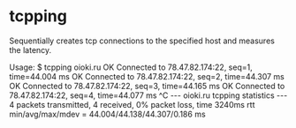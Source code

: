 tcpping
=======

Sequentially creates tcp connections to the specified host and measures the latency.


Usage:
$ tcpping oioki.ru
  OK   Connected to 78.47.82.174:22, seq=1, time=44.004 ms
  OK   Connected to 78.47.82.174:22, seq=2, time=44.307 ms
  OK   Connected to 78.47.82.174:22, seq=3, time=44.165 ms
  OK   Connected to 78.47.82.174:22, seq=4, time=44.077 ms
^C
--- oioki.ru tcpping statistics ---
4 packets transmitted, 4 received, 0% packet loss, time 3240ms
rtt min/avg/max/mdev = 44.004/44.138/44.307/0.186 ms
